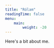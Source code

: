 ```yaml
---
title: "Rólam"
readingTime: false
menu:
    main: 
        weight: -20
---
```


Here's a bit about me.
